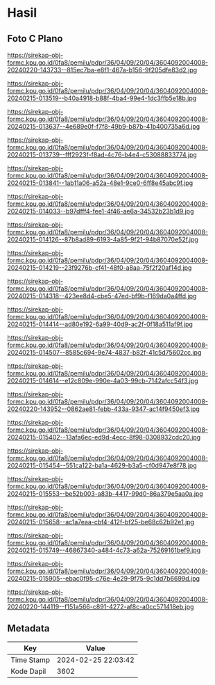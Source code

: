 # Hasil

## Foto C Plano

https://sirekap-obj-formc.kpu.go.id/0fa8/pemilu/pdpr/36/04/09/20/04/3604092004008-20240220-143733--815ec7ba-e8f1-467a-b156-9f205dfe83d2.jpg

https://sirekap-obj-formc.kpu.go.id/0fa8/pemilu/pdpr/36/04/09/20/04/3604092004008-20240215-013519--b40a4918-b88f-4ba4-99e4-1dc3ffb5e18b.jpg

https://sirekap-obj-formc.kpu.go.id/0fa8/pemilu/pdpr/36/04/09/20/04/3604092004008-20240215-013637--4e689e0f-f7f8-49b9-b87b-41b400735a6d.jpg

https://sirekap-obj-formc.kpu.go.id/0fa8/pemilu/pdpr/36/04/09/20/04/3604092004008-20240215-013739--fff2923f-f8ad-4c76-b4e4-c53088833774.jpg

https://sirekap-obj-formc.kpu.go.id/0fa8/pemilu/pdpr/36/04/09/20/04/3604092004008-20240215-013841--1ab11a06-a52a-48e1-9ce0-6ff8e45abc9f.jpg

https://sirekap-obj-formc.kpu.go.id/0fa8/pemilu/pdpr/36/04/09/20/04/3604092004008-20240215-014033--b97dfff4-fee1-4f46-ae6a-34532b23b1d9.jpg

https://sirekap-obj-formc.kpu.go.id/0fa8/pemilu/pdpr/36/04/09/20/04/3604092004008-20240215-014126--87b8ad89-6193-4a85-9f21-94b87070e52f.jpg

https://sirekap-obj-formc.kpu.go.id/0fa8/pemilu/pdpr/36/04/09/20/04/3604092004008-20240215-014219--23f9276b-cf41-48f0-a8aa-75f2f20af14d.jpg

https://sirekap-obj-formc.kpu.go.id/0fa8/pemilu/pdpr/36/04/09/20/04/3604092004008-20240215-014318--423ee8d4-cbe5-47ed-bf9b-f169da0a4ffd.jpg

https://sirekap-obj-formc.kpu.go.id/0fa8/pemilu/pdpr/36/04/09/20/04/3604092004008-20240215-014414--ad80e192-6a99-40d9-ac2f-0f18a511af9f.jpg

https://sirekap-obj-formc.kpu.go.id/0fa8/pemilu/pdpr/36/04/09/20/04/3604092004008-20240215-014507--8585c694-9e74-4837-b82f-41c5d75602cc.jpg

https://sirekap-obj-formc.kpu.go.id/0fa8/pemilu/pdpr/36/04/09/20/04/3604092004008-20240215-014614--e12c809e-990e-4a03-99cb-7142afcc54f3.jpg

https://sirekap-obj-formc.kpu.go.id/0fa8/pemilu/pdpr/36/04/09/20/04/3604092004008-20240220-143952--0862ae81-febb-433a-9347-ac14f9450ef3.jpg

https://sirekap-obj-formc.kpu.go.id/0fa8/pemilu/pdpr/36/04/09/20/04/3604092004008-20240215-015402--13afa6ec-ed9d-4ecc-8f98-0308932cdc20.jpg

https://sirekap-obj-formc.kpu.go.id/0fa8/pemilu/pdpr/36/04/09/20/04/3604092004008-20240215-015454--551ca122-ba1a-4629-b3a5-cf0d947e8f78.jpg

https://sirekap-obj-formc.kpu.go.id/0fa8/pemilu/pdpr/36/04/09/20/04/3604092004008-20240215-015553--be52b003-a83b-4417-99d0-86a379e5aa0a.jpg

https://sirekap-obj-formc.kpu.go.id/0fa8/pemilu/pdpr/36/04/09/20/04/3604092004008-20240215-015658--ac1a7eaa-cbf4-412f-bf25-be68c62b92e1.jpg

https://sirekap-obj-formc.kpu.go.id/0fa8/pemilu/pdpr/36/04/09/20/04/3604092004008-20240215-015749--46867340-a484-4c73-a62a-75269161bef9.jpg

https://sirekap-obj-formc.kpu.go.id/0fa8/pemilu/pdpr/36/04/09/20/04/3604092004008-20240215-015905--ebac0f95-c76e-4e29-9f75-9c1dd7b6699d.jpg

https://sirekap-obj-formc.kpu.go.id/0fa8/pemilu/pdpr/36/04/09/20/04/3604092004008-20240220-144119--f151a566-c891-4272-af8c-a0cc571418eb.jpg


## Metadata

| Key        | Value               |
| ---------- | ------------------- |
| Time Stamp | 2024-02-25 22:03:42 |
| Kode Dapil | 3602                |




